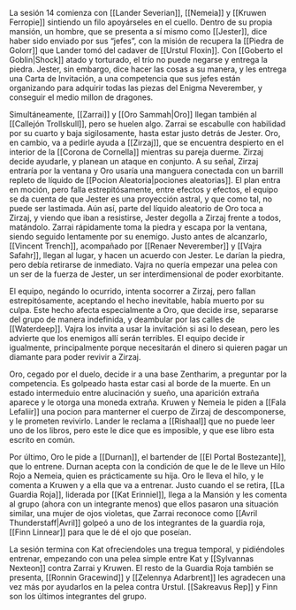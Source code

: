 La sesión 14 comienza con [[Lander Severian]], [[Nemeia]] y [[Kruwen Ferropie]] sintiendo un filo apoyárseles en el cuello. Dentro de su propia mansión, un hombre, que se presenta a sí mismo como [[Jester]], dice haber sido enviado por sus “jefes”, con la misión de recupera la [[Piedra de Golorr]] que Lander tomó del cadaver de [[Urstul Floxin]]. Con [[Goberto el Goblin|Shock]] atado y torturado, el trío no puede negarse y entrega la piedra. Jester, sin embargo, dice hacer las cosas a su manera, y les entrega una Carta de Invitación, a una competencia que sus jefes están organizando para adquirir todas las piezas del Enigma Neverember, y conseguir el medio millon de dragones.

Simultáneamente, [[Zarrai]] y [[Oro Sammah|Oro]] llegan también al [[Callejón Trollskull]], pero se huelen algo. Zarrai se escabulle con habilidad por su cuarto y baja sigilosamente, hasta estar justo detrás de Jester. Oro, en cambio, va a pedirle ayuda a [[Zirzaj]], que se encuentra despierto en el interior de la [[Corona de Cornella]] mientras su pareja duerme. Zirzaj decide ayudarle, y planean un ataque en conjunto. A su señal, Zirzaj entraría por la ventana y Oro usaría una manguera conectada con un barrill repleto de líquido de [[Pocion Aleatoria|pociones aleatorias]]. El plan entra en moción, pero falla estrepitósamente, entre efectos y efectos, el equipo se da cuenta de que Jester es una proyección astral, y que como tal, no puede ser lastimada. Aún así, parte del líquido aleatorio de Oro toca a Zirzaj, y viendo que iban a resistirse, Jester degolla a Zirzaj frente a todos, matándolo. Zarrai rápidamente toma la piedra y escapa por la ventana, siendo seguido lentamente por su enemigo. Justo antes de alcanzarlo, [[Vincent Trench]], acompañado por [[Renaer Neverember]] y [[Vajra Safahr]], llegan al lugar, y hacen un acuerdo con Jester. Le darían la piedra, pero debía retirarse de inmediato. Vajra no quería empezar una pelea con un ser de la fuerza de Jester, un ser interdimensional de poder exorbitante.

El equipo, negándo lo ocurrido, intenta socorrer a Zirzaj, pero fallan estrepitósamente, aceptando el hecho inevitable, había muerto por su culpa. Este hecho afecta especialmente a Oro, que decide irse, separarse del grupo de manera indefinida, y deambular por las calles de [[Waterdeep]]. Vajra los invita a usar la invitación si asi lo desean, pero les advierte que los enemigos allí serán terribles. El equipo decide ir igualmente, principalmente porque necesitarán el dinero si quieren pagar un diamante para poder revivir a Zirzaj.

Oro, cegado por el duelo, decide ir a una base Zentharim, a preguntar por la competencia. Es golpeado hasta estar casi al borde de la muerte. En un estado intermeduio entre alucinación y sueño, una aparición extraña aparece y le otorga una moneda extraña.
Kruwen y Nemeia le piden a [[Fala Lefaliir]] una pocion para manterner el cuerpo de Zirzaj de descomponerse, y le prometen revivirlo. Lander le reclama a [[Rishaal]] que no puede leer uno de los libros, pero este le dice que es imposible, y que ese libro esta escrito en común.

Por último, Oro le pide a [[Durnan]], el bartender de [[El Portal Bostezante]], que lo entrene. Durnan acepta con la condición de que le de le lleve un Hilo Rojo a Nemeia, quien es prácticamente su hija. Oro le lleva el hilo, y le comenta a Kruwen y a ella que va a entrenar. Justo cuando el se retira, [[La Guardia Roja]], liderada por [[Kat Erinniel]], llega a la Mansión y les comenta al grupo (ahora con un integrante menos) que ellos pasaron una situación similar, una mujer de ojos violetas, que Zarrai reconoce como [[Avril Thunderstaff|Avril]] golpeó a uno de los integrantes de la guardia roja, [[Finn Linnear]] para que le dé el ojo que poseían.

La sesión termina con Kat ofreciendoles una tregua temporal, y pidiéndoles entrenar, empezando con una pelea simple entre Kat y [[Sylvannas Nexteon]] contra Zarrai y Kruwen. El resto de la Guardia Roja también se presenta, [[Ronnin Gracewind]] y [[Zelennya Adarbrent]] les agradecen una vez más por ayudarlos en la pelea contra Urstul. [[Sakreavus Rep]] y Finn son los últimos integrantes del grupo.